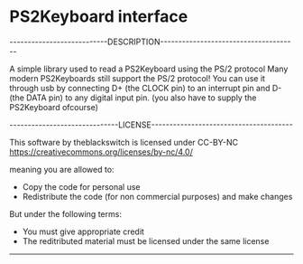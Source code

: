 # PS2Keyboard interface


---------------------------DESCRIPTION--------------------------------------

A simple library used to read a PS2Keyboard using the PS/2 protocol
Many modern PS2Keyboards still support the PS/2 protocol!
You can use it through usb by connecting D+ (the CLOCK pin) to an interrupt
pin and D- (the DATA pin) to any digital input pin.
(you also have to supply the PS2Keyboard ofcourse)

------------------------------LICENSE---------------------------------------

 This software by theblackswitch is licensed under CC-BY-NC
 https://creativecommons.org/licenses/by-nc/4.0/

 meaning you are allowed to:
 - Copy the code for personal use
 - Redistribute the code (for non commercial purposes) and make changes

 But under the following terms:
 - You must give appropriate credit
 - The reditributed material must be licensed under the same license

----------------------------------------------------------------------------
